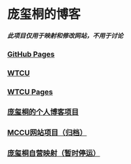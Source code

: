 # 庞玺桐的博客
##### 此项目仅用于映射和修改网站，不用于讨论
### [GitHub Pages](https://pangxitong.github.io)
### [WTCU](https://github.com/WTCU)
### [WTCU Pages](https://wtcu.github.io)
### [庞玺桐的个人博客项目](https://github.com/PangXitong/PangXitong)
### [MCCU网站项目（归档）](https://github.com/PangXitong/Minecraft-Communism-Union-Official-Website)
### [庞玺桐自营映射（暂时停运）](http://pangxitong.free.tryzth.com)
